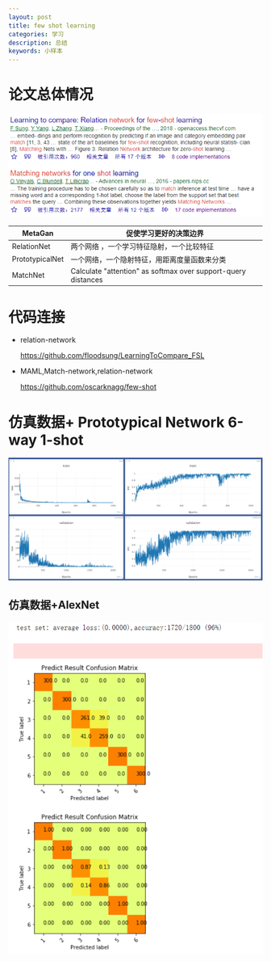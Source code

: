 ```yaml
---
layout: post
title: few shot learning
categories: 学习
description: 总结
keywords: 小样本
---
```


<head>
    <script src="https://cdn.mathjax.org/mathjax/latest/MathJax.js?config=TeX-AMS-MML_HTMLorMML" type="text/javascript"></script>
    <script type="text/x-mathjax-config">
        MathJax.Hub.Config({
            tex2jax: {
            skipTags: ['script', 'noscript', 'style', 'textarea', 'pre'],
            inlineMath: [['$','$']]
            }
        });
    </script>
</head>

# 论文总体情况

![image-20201223071902751](/images/blog/image-20201223071902751.png)

| MetaGan         | 促使学习更好的决策边界                                       |
| --------------- | ------------------------------------------------------------ |
| RelationNet     | 两个网络 ，一个学习特征隐射，一个比较特征                    |
| PrototypicalNet | 一个网络，一个隐射特征，用距离度量函数来分类                 |
| MatchNet        | Calculate "attention" as softmax over support-query distances |



# 代码连接

* relation-network

  https://github.com/floodsung/LearningToCompare_FSL

* MAML,Match-network,relation-network

  https://github.com/oscarknagg/few-shot

# 仿真数据+ Prototypical Network 6-way 1-shot

![image-20201224105127197](/images/blog/image-20201224105127197.png)

## 仿真数据+AlexNet

![image-20201224105829006](/images/blog/image-20201224105829006.png)